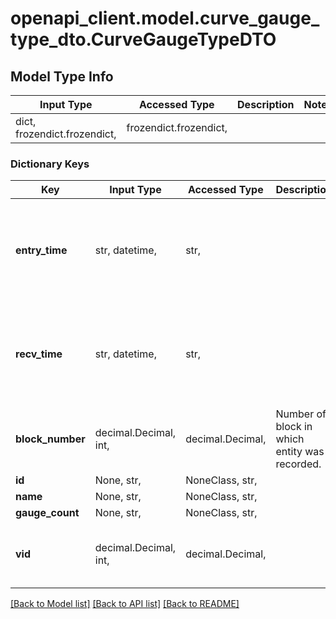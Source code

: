# openapi_client.model.curve_gauge_type_dto.CurveGaugeTypeDTO

## Model Type Info
Input Type | Accessed Type | Description | Notes
------------ | ------------- | ------------- | -------------
dict, frozendict.frozendict,  | frozendict.frozendict,  |  | 

### Dictionary Keys
Key | Input Type | Accessed Type | Description | Notes
------------ | ------------- | ------------- | ------------- | -------------
**entry_time** | str, datetime,  | str,  |  | [optional] value must conform to RFC-3339 date-time
**recv_time** | str, datetime,  | str,  |  | [optional] value must conform to RFC-3339 date-time
**block_number** | decimal.Decimal, int,  | decimal.Decimal,  | Number of block in which entity was recorded. | [optional] value must be a 64 bit integer
**id** | None, str,  | NoneClass, str,  |  | [optional] 
**name** | None, str,  | NoneClass, str,  |  | [optional] 
**gauge_count** | None, str,  | NoneClass, str,  |  | [optional] 
**vid** | decimal.Decimal, int,  | decimal.Decimal,  |  | [optional] value must be a 64 bit integer

[[Back to Model list]](../../README.md#documentation-for-models) [[Back to API list]](../../README.md#documentation-for-api-endpoints) [[Back to README]](../../README.md)

